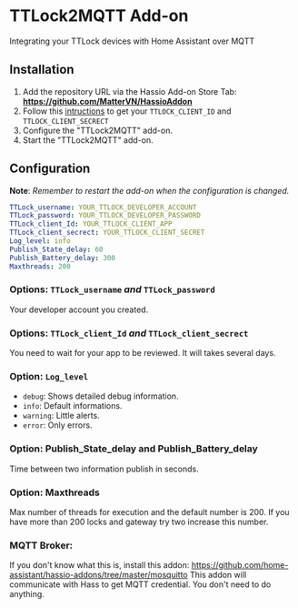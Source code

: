 # TTLock2MQTT Add-on

Integrating your TTLock devices with Home Assistant over MQTT

## Installation

1. Add the repository URL via the Hassio Add-on Store Tab: **https://github.com/MatterVN/HassioAddon**
2. Follow this [intructions](https://github.com/tonyldo/ttlockio) to get your `TTLOCK_CLIENT_ID` and `TTLOCK_CLIENT_SECRECT`
3. Configure the "TTLock2MQTT" add-on.
4. Start the "TTLock2MQTT" add-on.

## Configuration

**Note**: _Remember to restart the add-on when the configuration is changed._


```yaml
TTLock_username: YOUR_TTLOCK_DEVELOPER_ACCOUNT
TTLock_password: YOUR_TTLOCK_DEVELOPER_PASSWORD
TTLock_client_Id: YOUR_TTLOCK_CLIENT_APP
TTLock_client_secrect: YOUR_TTLOCK_CLIENT_SECRET
Log_level: info
Publish_State_delay: 60
Publish_Battery_delay: 300
Maxthreads: 200
```

### Options: `TTLock_username` *and* `TTLock_password`
Your developer account you created.

### Options: `TTLock_client_Id` *and* `TTLock_client_secrect`
You need to wait for your app to be reviewed. It will takes several days.

### Option: `Log_level`
- `debug`: Shows detailed debug information.
- `info`: Default informations.
- `warning`: Little alerts.
- `error`:  Only errors.

### Option: Publish_State_delay and Publish_Battery_delay
Time between two information publish in seconds.

### Option: Maxthreads
Max number of threads for execution and the default number is 200. If you have more than 200 locks and gateway try two increase this number.

### MQTT Broker:
If you don't know what this is, install this addon:
https://github.com/home-assistant/hassio-addons/tree/master/mosquitto
This addon will communicate with Hass to get MQTT credential. You don't need to do anything.